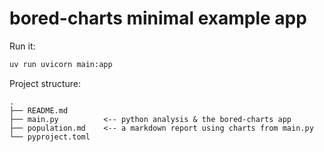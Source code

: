 # bored-charts minimal example app

Run it:

```bash
uv run uvicorn main:app
```

Project structure:

```
.
├── README.md
├── main.py          <-- python analysis & the bored-charts app
├── population.md    <-- a markdown report using charts from main.py
└── pyproject.toml
```
